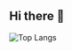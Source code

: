 ## Hi there 👋
![Top Langs](https://github-readme-stats.vercel.app/api/top-langs/?username=NateSamuel&exclude_repo=datasciencetools,dataScienceEcosystem,stockDataDashboard,eda-dataviz,DataScienceCapstone&size_weight=0.3&count_weight=0.7&hide=ShaderLab,HLSL)

<!--
**NateSamuel/NateSamuel** is a ✨ _special_ ✨ repository because its `README.md` (this file) appears on your GitHub profile.

Here are some ideas to get you started:

- 🔭 I’m currently working on ...
- 🌱 I’m currently learning ...
- 👯 I’m looking to collaborate on ...
- 🤔 I’m looking for help with ...
- 💬 Ask me about ...
- 📫 How to reach me: ...
- 😄 Pronouns: ...
- ⚡ Fun fact: ...
-->
